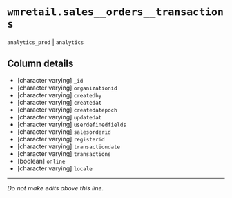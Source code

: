 # `wmretail.sales__orders__transactions`
`analytics_prod` | `analytics`

## Column details
* [character varying] `_id`
* [character varying] `organizationid`
* [character varying] `createdby`
* [character varying] `createdat`
* [character varying] `createdatepoch`
* [character varying] `updatedat`
* [character varying] `userdefinedfields`
* [character varying] `salesorderid`
* [character varying] `registerid`
* [character varying] `transactiondate`
* [character varying] `transactions`
* [boolean]   `online`
* [character varying] `locale`

-------------------------------------------------------------------------------
*Do not make edits above this line.*
